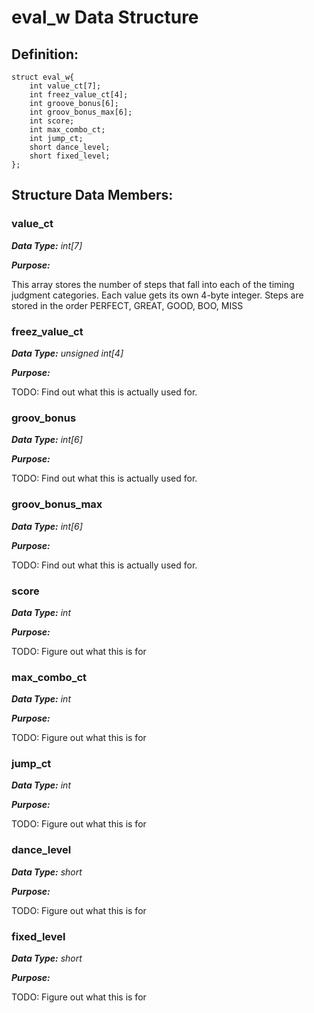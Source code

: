 # eval_w Data Structure

## Definition:
```
struct eval_w{
    int value_ct[7];
    int freez_value_ct[4];
    int groove_bonus[6];
    int groov_bonus_max[6];
    int score;
    int max_combo_ct;
    int jump_ct;
    short dance_level;
    short fixed_level;
};
```

## Structure Data Members:
### value_ct
***Data Type:** int[7]* 

***Purpose:*** 

This array stores the number of steps that fall into each of the timing judgment categories.
Each value gets its own 4-byte integer.
Steps are stored in the order PERFECT, GREAT, GOOD, BOO, MISS


### freez_value_ct
***Data Type:** unsigned int[4]*

***Purpose:*** 

TODO: Find out what this is actually used for.


### groov_bonus
***Data Type:** int[6]*

***Purpose:*** 

TODO: Find out what this is actually used for.


### groov_bonus_max
***Data Type:** int[6]*

***Purpose:*** 

TODO: Find out what this is actually used for.


### score
***Data Type:** int*

***Purpose:*** 

TODO: Figure out what this is for


### max_combo_ct
***Data Type:** int*

***Purpose:*** 

TODO: Figure out what this is for


### jump_ct
***Data Type:** int*

***Purpose:*** 

TODO: Figure out what this is for


### dance_level
***Data Type:** short*

***Purpose:*** 

TODO: Figure out what this is for


### fixed_level
***Data Type:** short*

***Purpose:*** 

TODO: Figure out what this is for
